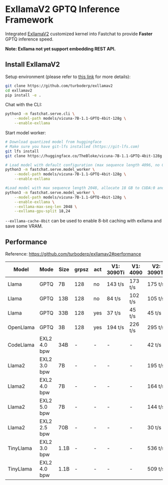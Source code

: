 # ExllamaV2 GPTQ Inference Framework

Integrated [ExllamaV2](https://github.com/turboderp/exllamav2) customized kernel into Fastchat to provide **Faster** GPTQ inference speed.

**Note: Exllama not yet support embedding REST API.**

## Install ExllamaV2

Setup environment (please refer to [this link](https://github.com/turboderp/exllamav2#how-to) for more details):

```bash
git clone https://github.com/turboderp/exllamav2
cd exllamav2
pip install -e .
```

Chat with the CLI:

```bash
python3 -m fastchat.serve.cli \
    --model-path models/vicuna-7B-1.1-GPTQ-4bit-128g \
    --enable-exllama
```

Start model worker:

```bash
# Download quantized model from huggingface
# Make sure you have git-lfs installed (https://git-lfs.com)
git lfs install
git clone https://huggingface.co/TheBloke/vicuna-7B-1.1-GPTQ-4bit-128g models/vicuna-7B-1.1-GPTQ-4bit-128g

# Load model with default configuration (max sequence length 4096, no GPU split setting).
python3 -m fastchat.serve.model_worker \
    --model-path models/vicuna-7B-1.1-GPTQ-4bit-128g \
    --enable-exllama

#Load model with max sequence length 2048, allocate 18 GB to CUDA:0 and 24 GB to CUDA:1.
python3 -m fastchat.serve.model_worker \
    --model-path models/vicuna-7B-1.1-GPTQ-4bit-128g \
    --enable-exllama \
    --exllama-max-seq-len 2048 \
    --exllama-gpu-split 18,24
```

`--exllama-cache-8bit` can be used to enable 8-bit caching with exllama and save some VRAM.

## Performance

Reference: https://github.com/turboderp/exllamav2#performance

| Model     | Mode         | Size | grpsz | act | V1: 3090Ti | V1: 4090 | V2: 3090Ti | V2: 4090    |
| --------- | ------------ | ---- | ----- | --- | ---------- | -------- | ---------- | ----------- |
| Llama     | GPTQ         | 7B   | 128   | no  | 143 t/s    | 173 t/s  | 175 t/s    | **195** t/s |
| Llama     | GPTQ         | 13B  | 128   | no  | 84 t/s     | 102 t/s  | 105 t/s    | **110** t/s |
| Llama     | GPTQ         | 33B  | 128   | yes | 37 t/s     | 45 t/s   | 45 t/s     | **48** t/s  |
| OpenLlama | GPTQ         | 3B   | 128   | yes | 194 t/s    | 226 t/s  | 295 t/s    | **321** t/s |
| CodeLlama | EXL2 4.0 bpw | 34B  | -     | -   | -          | -        | 42 t/s     | **48** t/s  |
| Llama2    | EXL2 3.0 bpw | 7B   | -     | -   | -          | -        | 195 t/s    | **224** t/s |
| Llama2    | EXL2 4.0 bpw | 7B   | -     | -   | -          | -        | 164 t/s    | **197** t/s |
| Llama2    | EXL2 5.0 bpw | 7B   | -     | -   | -          | -        | 144 t/s    | **160** t/s |
| Llama2    | EXL2 2.5 bpw | 70B  | -     | -   | -          | -        | 30 t/s     | **35** t/s  |
| TinyLlama | EXL2 3.0 bpw | 1.1B | -     | -   | -          | -        | 536 t/s    | **635** t/s |
| TinyLlama | EXL2 4.0 bpw | 1.1B | -     | -   | -          | -        | 509 t/s    | **590** t/s |
